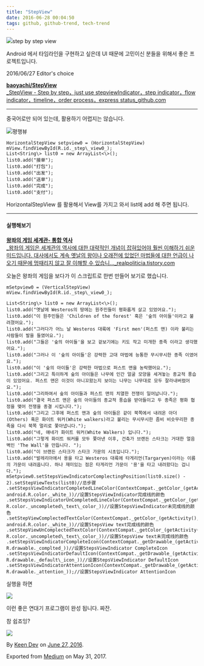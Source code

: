 ```yaml
---
title: "StepView"
date: 2016-06-28 00:04:50
tags: github, github-trend, tech-trend 
---
```



![][image0]step by step view

Android 에서 타임라인을 구현하고 싶은데 UI 때문에 고민이신 분들을 위해서 좋은 프로젝트입니다.

2016/06/27 Editor's choice

[**baoyachi/StepView**  
_StepView - Step by step，just use stepviewIndicator，step indicator，flow indicator，timeline，order process，express status_github.com][anchor0][][anchor1]

---

중국어로만 되어 있는데, 활용하기 어렵지는 않습니다.

![][image1]평행뷰
    
    HorizontalStepView setpview0 = (HorizontalStepView) mView.findViewById(R.id._step\_view0_);  
    List<String\> list0 = new ArrayList<\>();  
    list0.add("接单");  
    list0.add("打包");  
    list0.add("出发");  
    list0.add("送单");  
    list0.add("完成");  
    list0.add("支付");

HorizontalStepView 를 활용해서 View를 가지고 와서 list에 add 해 주면 됩니다.

---

#### 실행해보기

[**왕좌의 게임 세계관- 통합 역사**  
_왕좌의 게임은 세계관의 역사에 대한 대략적인 개념이 잡혀있어야 훨씬 이해하기 쉬운 미드입니다. 대사에서도 계속 옛날의 왕이나 오래전에 있었던 마법들에 대한 언급이 나오기 때문에 멍때리지 않고 잘 이해할 수 있습니..._realpoliticia.tistory.com][anchor2][][anchor3]

오늘은 왕좌의 게임을 보다가 이 스크립트로 한번 만들어 보기로 했습니다.
    
    mSetpview0 = (VerticalStepView) mView.findViewById(R.id._step\_view0_);  
      
    List<String\> list0 = new ArrayList<\>();  
    list0.add("옛날에 Westeros의 땅에는 원주민들이 평화롭게 살고 있었어요.");  
    list0.add("이 원주민들은 'Children of the forest' 혹은 '숲의 아이들'이라고 불려졌어요.");  
    list0.add("그러다가 어느 날 Westeros 대륙에 'First men'(퍼스트 맨) 이라 불리는 사람들이 발을 들였어요.");  
    list0.add("그들은 '숲의 아이들'을 보고 겉보기에는 키도 작고 미개한 종족 이라고 생각했어요.");  
    list0.add("그러나 이 '숲의 아이들'은 강력한 고대 마법에 능통한 무시무시한 종족 이였어요.");  
    list0.add("이 '숲의 아이들'은 강력한 마법으로 퍼스트 맨을 농락했어요.");  
    list0.add("그리고 특이하게 숲의 아이들은 나무에 인간 얼굴 모양을 세겨놓는 종교적 풍습이 있었어요. 퍼스트 맨은 이것이 아니꼬왔는지 보이는 나무는 나무대로 모두 잘라내버렸어요.");  
    list0.add("그리하여서 숲의 아이들과 퍼스트 맨의 치열한 전쟁이 일어납니다.");  
    list0.add("결국 퍼스트 맨은 숲의 아이들의 종교적 풍습을 받아들이고 두 종족은 평화 협정을 맺어 전쟁을 종결 시킵니다.");  
    list0.add("그리고 그후에 퍼스트 맨과 숲의 아이들은 같이 북쪽에서 내려온 아더(Others) 혹은 화이트 워커(White walkers)라고 불리는 무시무시한 좀비 비슷무리한 종족을 다시 북쪽 멀리로 쫓아냅니다.");  
    list0.add("네, 얘네가 화이트 워커(White Walkers) 입니다.");  
    list0.add("그렇게 화이트 워커를 모두 쫓아낸 이후, 건축가 브랜든 스타크는 거대한 얼음벽인 'The Wall'을 만듭니다. ");  
    list0.add("이 브랜든 스타크가 스타크 가문의 시초입니다.");  
    list0.add("발레리아에서 용을 타고 Westeros 대륙에 타게리언(Targaryen)이라는 이름의 가문이 내려옵니다. 하나 재미있는 점은 타게리언 가문이 '용'을 타고 내려왔다는 겁니다.");  
    mSetpview0.setStepsViewIndicatorComplectingPosition(list0.size() - 2).setStepViewTexts(list0)//总步骤  
    .setStepsViewIndicatorCompletedLineColor(ContextCompat._getColor_(getActivity(), android.R.color._white_))//设置StepsViewIndicator完成线的颜色  
    .setStepsViewIndicatorUnCompletedLineColor(ContextCompat._getColor_(getActivity(), R.color._uncompleted\_text\_color_))//设置StepsViewIndicator未完成线的颜色  
    .setStepViewComplectedTextColor(ContextCompat._getColor_(getActivity(), android.R.color._white_))//设置StepsView text完成线的颜色  
    .setStepViewUnComplectedTextColor(ContextCompat._getColor_(getActivity(), R.color._uncompleted\_text\_color_))//设置StepsView text未完成线的颜色  
    .setStepsViewIndicatorCompleteIcon(ContextCompat._getDrawable_(getActivity(), R.drawable._complted_))//设置StepsViewIndicator CompleteIcon  
    .setStepsViewIndicatorDefaultIcon(ContextCompat._getDrawable_(getActivity(), R.drawable._default\_icon_))//设置StepsViewIndicator DefaultIcon  
    .setStepsViewIndicatorAttentionIcon(ContextCompat._getDrawable_(getActivity(), R.drawable._attention_));//设置StepsViewIndicator AttentionIcon

실행을 하면

![][image2]

이런 좋은 연대기 프로그램이 완성 됩니다. 짜잔.

참 쉽죠잉?

![][image3]

By [Keen Dev][anchor4] on [June 27, 2016][anchor5].

Exported from [Medium][anchor6] on May 31, 2017\.


[anchor0]: https://github.com/baoyachi/StepView "https://github.com/baoyachi/StepView"
[anchor1]: https://github.com/baoyachi/StepView
[anchor2]: http://realpoliticia.tistory.com/45 "http://realpoliticia.tistory.com/45"
[anchor3]: http://realpoliticia.tistory.com/45
[anchor4]: https://medium.com/@keendev
[anchor5]: https://medium.com/p/d1ecb3b0afbe
[anchor6]: https://medium.com


[image0]: /images/1*qJbsQ7kevdWCB5dXufMt5A.png
[image1]: /images/1*PX0ZIq-kLWlpovTvbpygMA.png
[image2]: /images/1*ehemA0vFrRk_a4Mm08zvoA.png
[image3]: /images/1*3JhEv6kPAgLC_nmOWkjO-w.pn